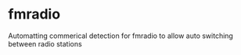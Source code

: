 # fmradio
Automatting commerical detection for fmradio to allow auto switching between radio stations
